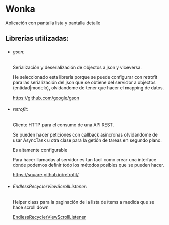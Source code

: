 # Wonka

Aplicación con pantalla lista y pantalla detalle

## Librerías utilizadas:
- ###### gson:
  Serialización y deserialización de objectos a json y viceversa.
  
  He seleccionado esta librería porque se puede configurar con retrofit
  para las serialización del json que se obtiene del servidor a objectos (entidad|modelo), 
  olvidandome de tener que hacer el mapping de datos.

  https://github.com/google/gson
 
- ###### retrofit:
  Cliente HTTP para el consumo de una API REST.
  
  Se pueden hacer peticiones con callback asincronas olvidandome de usar AsyncTask u otra clase para
  la getión de tareas en segundo plano.
  
  Es altamente configurable
  
  Para hacer llamadas al servidor es tan facil como crear una interface donde podemos definir
  todo los métodos posibles que se pueden hacer.
 
  https://square.github.io/retrofit/

- ###### EndlessRecyclerViewScrollListener:
  Helper class para la paginación de la lista de ítems a medida que se hace scroll down
  
  [EndlessRecyclerViewScrollListener]( https://github.com/ardok/codepath/blob/master/TwitterClient/app/src/main/java/com/codepath/twitterclient/listeners/EndlessRecyclerViewScrollListener.java)


